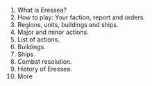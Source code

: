 1. What is Eressea?
2. How to play: Your faction, report and orders.
3. Regions, units, buildings and ships.
4. Major and minor actions.
5. List of actions.
6. Buildings.
7. Ships.
7. Combat resolution.
8. History of Eressea.
9. More
